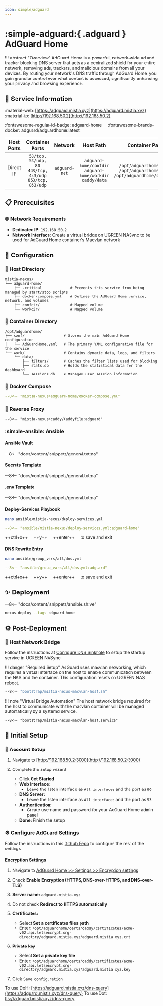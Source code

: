 ```yaml
---
icon: simple/adguard
---
```


# :simple-adguard:{ .adguard } AdGuard Home

<!-- markdownlint-disable MD033 -->

!!! abstract "Overview"
    AdGuard Home is a powerful, network-wide ad and tracker blocking DNS server that acts as a centralized shield for your entire network, removing ads, trackers, and malicious domains from all your devices. By routing your network's DNS traffic through AdGuard Home, you gain granular control over what content is accessed, significantly enhancing your privacy and browsing experience.

## 📑 Service Information

:material-web: [https://adguard.mistia.xyz](https://adguard.mistia.xyz) &nbsp;&nbsp;&nbsp; :material-ip: [http://192.168.50.2](http://192.168.50.2)

:fontawesome-regular-id-badge: adguard-home &nbsp;&nbsp;&nbsp; :fontawesome-brands-docker: adguard/adguardhome:latest

| Host Ports | Container Ports | Network |  Host Path | Container Path |
|:----------:|:------------:|:----------:|:----------:|:--------------:|
| Direct IP | `53/tcp, 53/udp, 80`<br>`443/tcp, 443/udp`<br>`853/tcp, 853/udp` | `adguard-net` | `adguard-home/confdir`<br>`adguard-home/workdir`<br>`caddy/data` | `/opt/adguardhome/conf`<br>`/opt/adguardhome/work`<br>`/opt/adguardhome/certs:ro` |

## 📋 Prerequisites

### 🌐 Network Requirements

- **Dedicated IP**: `192.168.50.2`
- **Network Interface**: Create a virtual bridge on UGREEN NASync to be used for AdGuard Home container's Macvlan network

## 🔧 Configuration

### 📂 Host Directory

```text
mistia-nexus/
└── adguard-home/          
    ├── .critical             # Prevents this service from being managed by start/stop scripts
    ├── docker-compose.yml    # Defines the AdGuard Home service, network, and volumes
    ├── confdir/              # Mapped volume
    └── workdir/              # Mapped volume
```

### 📁 Container Directory

```text
/opt/adguardhome/
├── conf/                  # Stores the main AdGuard Home configuration
│   └── AdGuardHome.yaml   # The primary YAML configuration file for the service
└── work/                  # Contains dynamic data, logs, and filters
    └── data/              
        ├── filters/       # Caches the filter lists used for blocking
        ├── stats.db       # Holds the statistical data for the dashboard
        └── sessions.db    # Manages user session information
```

### 🐋 Docker Compose

```yaml title="docker-compose.yml"
--8<-- "mistia-nexus/adguard-home/docker-compose.yml"
```

### 🔀 Reverse Proxy

```Caddyfile title="Caddyfile"
--8<-- "mistia-nexus/caddy/Caddyfile:adguard"
```

### :simple-ansible: Ansible

#### Ansible Vault

--8<-- "docs/content/.snippets/general.txt:na"

#### Secrets Template

--8<-- "docs/content/.snippets/general.txt:na"

#### .env Template

--8<-- "docs/content/.snippets/general.txt:na"

#### Deploy-Services Playbook

```bash
nano ansible/mistia-nexus/deploy-services.yml
```

```yaml title="deploy-services.yml"
--8<-- "ansible/mistia-nexus/deploy-services.yml:adguard-home"
```

++ctrl+x++ &nbsp;&nbsp;&nbsp; ++y++ &nbsp;&nbsp;&nbsp; ++enter++ &nbsp;&nbsp;&nbsp; to save and exit

#### DNS Rewrite Entry

```bash
nano ansible/group_vars/all/dns.yml
```

```yaml title="dns.yml"
--8<-- "ansible/group_vars/all/dns.yml:adguard"
```

++ctrl+x++ &nbsp;&nbsp;&nbsp; ++y++ &nbsp;&nbsp;&nbsp; ++enter++ &nbsp;&nbsp;&nbsp; to save and exit

## ✨ Deployment

--8<-- "docs/content/.snippets/ansible.sh:ve"

```bash
nexus-deploy --tags adguard-home
```

## ⚙️ Post-Deployment

### 🌉 Host Network Bridge

Follow the instructions at [Configure DNS Sinkhole](../../initial-setup/mistia-nexus#configure-dns-sinkhole) to setup the startup service in UGREEN NASync

!!! danger "Required Setup"
    AdGuard uses macvlan networking, which requires a virtual interface on the host to enable communication between the NAS and the container.
    This configuration resets on UGREEN NAS reboot.

```bash title="mistia-nexus-macvlan-host.sh"
--8<-- "bootstrap/mistia-nexus-macvlan-host.sh"
```

!!! note "Virtual Bridge Automation"
    The host network bridge required for the host to communicate with the macvlan container will be managed automatically by a systemd service.

```systemd title="mistia-nexus-macvlan-host.service"
--8<-- "bootstrap/mistia-nexus-macvlan-host.service"
```

## 🚀 Initial Setup

### 🪪 Account Setup

1. Navigate to [http://192.168.50.2:3000](http://192.168.50.2:3000)

2. Complete the setup wizard

      - Click **Get Started**
      - **Web Interface:**
        - Leave the listen interface as `All interfaces` and the port as `80`
      - **DNS Server:**
        - Leave the listen interface as `All interfaces` and the port as `53`
      - **Authentication:**
        - Create username and password for your AdGuard Home admin panel
      - **Done:** Finish the setup

### ⚙️ Configure AdGuard Settings

Follow the instructions in this [Github Repo](https://github.com/celenityy/adguard-home-settings/blob/main/README.md) to configure the rest of the settings

#### Encryption Settings

1. Navigate to [AdGuard Home >> Settings >> Encryption settings](https://adguard.mistia.xyz/#encryption)

2. Check **Enable Encryption (HTTPS, DNS-over-HTTPS, and DNS-over-TLS)**

3. **Server name:** `adguard.mistia.xyz`

4. Do not check **Redirect to HTTPS automatically**

5. **Certificates:**
   - Select **Set a certificates files path**
   - Enter: `/opt/adguardhome/certs/caddy/certificates/acme-v02.api.letsencrypt.org-directory/adguard.mistia.xyz/adguard.mistia.xyz.crt`

6. **Private key**
   - Select **Set a private key file**
   - Enter: `/opt/adguardhome/certs/caddy/certificates/acme-v02.api.letsencrypt.org-directory/adguard.mistia.xyz/adguard.mistia.xyz.key`

7. Click `Save configuration`

To use DoH: [https://adguard.mistia.xyz/dns-query](https://adguard.mistia.xyz/dns-query)
To use Dot: [tls://adguard.mistia.xyz/dns-query](tls://adguard.mistia.xyz)
